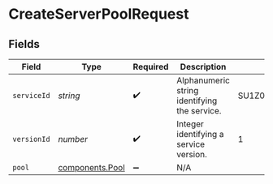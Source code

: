 # CreateServerPoolRequest


## Fields

| Field                                          | Type                                           | Required                                       | Description                                    | Example                                        |
| ---------------------------------------------- | ---------------------------------------------- | ---------------------------------------------- | ---------------------------------------------- | ---------------------------------------------- |
| `serviceId`                                    | *string*                                       | :heavy_check_mark:                             | Alphanumeric string identifying the service.   | SU1Z0isxPaozGVKXdv0eY                          |
| `versionId`                                    | *number*                                       | :heavy_check_mark:                             | Integer identifying a service version.         | 1                                              |
| `pool`                                         | [components.Pool](../../models/shared/pool.md) | :heavy_minus_sign:                             | N/A                                            |                                                |